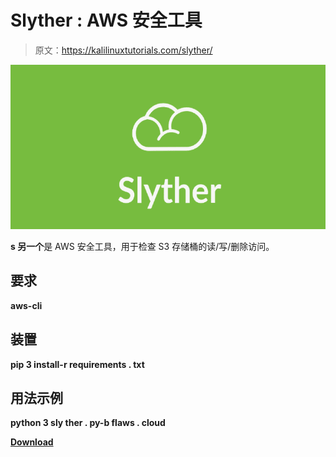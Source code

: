# Slyther : AWS 安全工具

> 原文：<https://kalilinuxtutorials.com/slyther/>

[![](img/a04ca59fef6c0d1214d63ae10f4669c4.png)](https://blogger.googleusercontent.com/img/b/R29vZ2xl/AVvXsEj-ftbwWJa2DYf2LlrZ4ije5NuTNeoXDzMcDwFgcFQCiVzErMTzptlqvEXSemCZrMpO8HUbv5PglYW4IyoSIIjQ64XrDC_kVIh3lTLPOTqqXYXIBYlPlY_nyPqSb6iMs8DWTFclnHSRzuuAk0Kx8JMqtQ4EatunrMYh2e_YZqMUOrPlCYj75ljSu4co/s728/159243882-af73d89f-2978-48bc-a29c-2476041cbdc9.png)

**s 另一个**是 AWS 安全工具，用于检查 S3 存储桶的读/写/删除访问。

## 要求

**aws-cli**

## 装置

**pip 3 install-r requirements . txt**

## 用法示例

**python 3 sly ther . py-b flaws . cloud**

[**Download**](https://github.com/iamavu/Slyther)